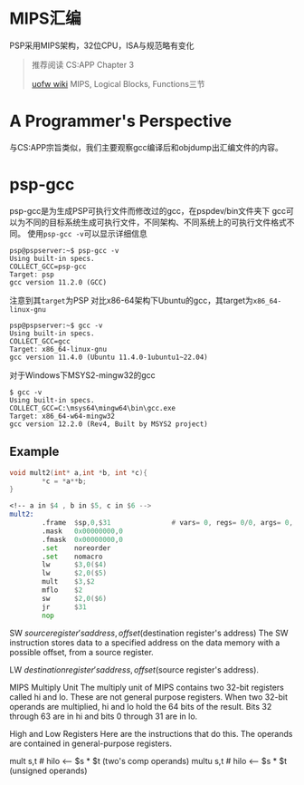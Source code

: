 # MIPS汇编
PSP采用MIPS架构，32位CPU，ISA与规范略有变化

> 推荐阅读
> CS:APP Chapter 3
>
> [uofw wiki](https://github.com/uofw/uofw/wiki/MIPS)
> MIPS, Logical Blocks, Functions三节

# A Programmer's Perspective
与CS:APP宗旨类似，我们主要观察gcc编译后和objdump出汇编文件的内容。

# psp-gcc
psp-gcc是为生成PSP可执行文件而修改过的gcc，在pspdev/bin文件夹下
gcc可以为不同的目标系统生成可执行文件，不同架构、不同系统上的可执行文件格式不同。
使用`psp-gcc -v`可以显示详细信息
```shell
psp@pspserver:~$ psp-gcc -v
Using built-in specs.
COLLECT_GCC=psp-gcc
Target: psp
gcc version 11.2.0 (GCC)
```
注意到其`target`为PSP
对比x86-64架构下Ubuntu的gcc，其target为`x86_64-linux-gnu`
```shell
psp@pspserver:~$ gcc -v
Using built-in specs.
COLLECT_GCC=gcc
Target: x86_64-linux-gnu
gcc version 11.4.0 (Ubuntu 11.4.0-1ubuntu1~22.04)
```

对于Windows下MSYS2-mingw32的gcc
```shell
$ gcc -v
Using built-in specs.
COLLECT_GCC=C:\msys64\mingw64\bin\gcc.exe
Target: x86_64-w64-mingw32
gcc version 12.2.0 (Rev4, Built by MSYS2 project)
```

## Example

```C
void mult2(int* a,int *b, int *c){
        *c = *a**b;
}
```

```asm
<!-- a in $4 , b in $5, c in $6 -->
mult2:
        .frame  $sp,0,$31               # vars= 0, regs= 0/0, args= 0, gp= 0
        .mask   0x00000000,0
        .fmask  0x00000000,0
        .set    noreorder
        .set    nomacro
        lw      $3,0($4)
        lw      $2,0($5)
        mult    $3,$2
        mflo    $2
        sw      $2,0($6)
        jr      $31
        nop
```

SW $source register's address, offset($destination register's address)
The SW instruction stores data to a specified address on the data memory with a possible offset, from a
source register.

LW $destination register's address, offset($source register's address).

MIPS Multiply Unit
The multiply unit of MIPS contains two 32-bit registers called hi and lo. These are not general purpose registers. When two 32-bit operands are multiplied, hi and lo hold the 64 bits of the result. Bits 32 through 63 are in hi and bits 0 through 31 are in lo.

High and Low Registers
Here are the instructions that do this. The operands are contained in general-purpose registers.

mult    s,t        # hilo <— $s * $t   (two's comp operands)
multu   s,t        # hilo <— $s * $t   (unsigned operands)
